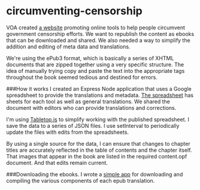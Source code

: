 # circumventing-censorship
VOA created [a website](http://projects.voanews.com/circumvention/) promoting online tools to help people circumvent government censorship efforts. We want to republish the content as ebooks that can be downloaded and shared. We also needed a way to simplify the addition and editing of meta data and translations. 

We're using the ePub3 format, which is basically a series of XHTML documents that are zipped together using a very specific structure. The idea of manually trying copy and paste the text into the appropriate tags throughout the book seemed tedious and destined for errors.

###How it works
I created an Express Node application that uses a Google spreadsheet to provide the translations and metadata. [The spreadsheet](https://docs.google.com/spreadsheets/d/123DWrahipU6XOVjnVdTd0kdOBFBlzXuxButFymJ-OmA/pubhtml) has sheets for each tool as well as general translations. We shared the document with editors who can provide translations and corrections. 

I'm using [Tabletop.js](https://github.com/jsoma/tabletop) to simplify working with the published spreadsheet. I save the data to a series of JSON files. I use setInterval to periodically update the files with edits from the spreadsheets.

By using a single source for the data, I can ensure that changes to chapter titles are accurately reflected in the table of contents and the chapter itself. That images that appear in the book are listed in the required content.opf document. And that edits remain current.

###Downloading the ebooks.
I wrote a [simple app](https://github.com/bbgvisualjournalist/download-circumvention-ebooks) for downloading and compiling the various components of each epub translation.
